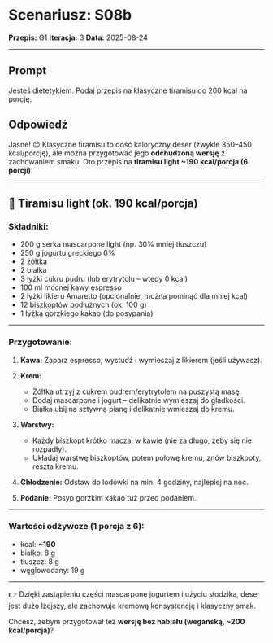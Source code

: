 ﻿# Scenariusz: S08b
**Przepis:** G1
**Iteracja:** 3
**Data:** 2025-08-24

---

## Prompt
Jesteś dietetykiem. Podaj przepis na klasyczne tiramisu do 200 kcal na porcję.


## Odpowiedź
Jasne! 😊
Klasyczne tiramisu to dość kaloryczny deser (zwykle 350–450 kcal/porcję), ale można przygotować jego **odchudzoną wersję** z zachowaniem smaku. Oto przepis na **tiramisu light \~190 kcal/porcja (6 porcji)**:

---

## 🍰 Tiramisu light (ok. 190 kcal/porcja)

### Składniki:

* 200 g serka mascarpone light (np. 30% mniej tłuszczu)
* 250 g jogurtu greckiego 0%
* 2 żółtka
* 2 białka
* 3 łyżki cukru pudru (lub erytrytolu – wtedy 0 kcal)
* 100 ml mocnej kawy espresso
* 2 łyżki likieru Amaretto (opcjonalnie, można pominąć dla mniej kcal)
* 12 biszkoptów podłużnych (ok. 100 g)
* 1 łyżka gorzkiego kakao (do posypania)

---

### Przygotowanie:

1. **Kawa:** Zaparz espresso, wystudź i wymieszaj z likierem (jeśli używasz).
2. **Krem:**

   * Żółtka utrzyj z cukrem pudrem/erytrytolem na puszystą masę.
   * Dodaj mascarpone i jogurt – delikatnie wymieszaj do gładkości.
   * Białka ubij na sztywną pianę i delikatnie wmieszaj do kremu.
3. **Warstwy:**

   * Każdy biszkopt krótko maczaj w kawie (nie za długo, żeby się nie rozpadły).
   * Układaj warstwę biszkoptów, potem połowę kremu, znów biszkopty, reszta kremu.
4. **Chłodzenie:** Odstaw do lodówki na min. 4 godziny, najlepiej na noc.
5. **Podanie:** Posyp gorzkim kakao tuż przed podaniem.

---

### Wartości odżywcze (1 porcja z 6):

* kcal: **\~190**
* białko: 8 g
* tłuszcz: 8 g
* węglowodany: 19 g

---

👉 Dzięki zastąpieniu części mascarpone jogurtem i użyciu słodzika, deser jest dużo lżejszy, ale zachowuje kremową konsystencję i klasyczny smak.

Chcesz, żebym przygotował też **wersję bez nabiału (wegańską, \~200 kcal/porcja)**?
